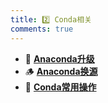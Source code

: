 ```yaml
---
title: 2️⃣ Conda相关
comments: true
---
```


<div class="grid cards" markdown>

- 🏇 [__Anaconda升级__](./A.md)
- 🪵 [__Anaconda换源__](./B.md)
- 🏈 [__Conda常用操作__](./C.md)

</div>